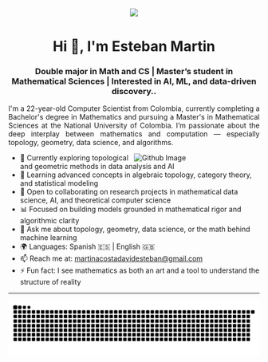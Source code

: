 <h3 align="center">
<img src="https://github.com/sourabmaity/sourabmaity/blob/main/header_.png" >
</h3>

<h1 align="center">Hi 👋, I'm Esteban Martin</h1>
<h3 align="center">Double major in Math and CS | Master’s student in Mathematical Sciences | Interested in AI, ML, and data-driven discovery..</h3>

<p align="justify">
I'm a 22-year-old Computer Scientist from Colombia, currently completing a Bachelor's degree in Mathematics and pursuing a Master's in Mathematical Sciences at the National University of Colombia. I’m passionate about the deep interplay between mathematics and computation — especially topology, geometry, data science, and algorithms.
</p>


<img width="50%" align="right" alt="Github Image" src="https://user-images.githubusercontent.com/74038190/225813708-98b745f2-7d22-48cf-9150-083f1b00d6c9.gif" />

- 🔭 Currently exploring topological and geometric methods in data analysis and AI  
- 🌱 Learning advanced concepts in algebraic topology, category theory, and statistical modeling  
- 🤝 Open to collaborating on research projects in mathematical data science, AI, and theoretical computer science  
- 📊 Focused on building models grounded in mathematical rigor and algorithmic clarity  
- 💬 Ask me about topology, geometry, data science, or the math behind machine learning  
- 🌍 Languages: Spanish 🇪🇸 | English 🇬🇧  
- 📫 Reach me at: [martinacostadavidesteban@gmail.com](mailto:martinacostadavidesteban@gmail.com)  
- ⚡ Fun fact: I see mathematics as both an art and a tool to understand the structure of reality  



-------------------
<p align = "center">
	<img src = "https://github.com/7oSkaaa/7oSkaaa/blob/output/github-contribution-grid-snake.svg?" alt = "Snake Game"/>
</p>
